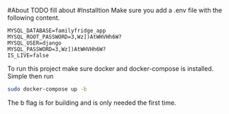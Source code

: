 #About
TODO fill about
#Installtion 
Make sure you add a .env file with the following content.
```env
MYSQL_DATABASE=familyfridge_app
MYSQL_ROOT_PASSWORD=3,Wz])AtWHVHh6W?
MYSQL_USER=django
MYSQL_PASSWORD=3,Wz])AtWHVHh6W?
IS_LIVE=false
```
To run this project make sure docker and docker-compose is installed.
Simple then run
```bash
sudo docker-compose up -b
```
The b flag is for building and is only needed the first time.
